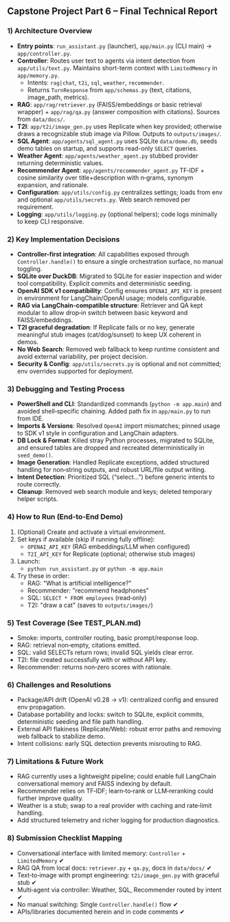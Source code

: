 ## Capstone Project Part 6 – Final Technical Report

### 1) Architecture Overview

- **Entry points**: `run_assistant.py` (launcher), `app/main.py` (CLI main) → `app/controller.py`.
- **Controller**: Routes user text to agents via intent detection from `app/utils/text.py`. Maintains short-term context with `LimitedMemory` in `app/memory.py`.
  - Intents: `rag|chat`, `t2i`, `sql`, `weather`, `recommender`.
  - Returns `TurnResponse` from `app/schemas.py` (text, citations, image_path, metrics).
- **RAG**: `app/rag/retriever.py` (FAISS/embeddings or basic retrieval wrapper) + `app/rag/qa.py` (answer composition with citations). Sources from `data/docs/`.
- **T2I**: `app/t2i/image_gen.py` uses Replicate when key provided; otherwise draws a recognizable stub image via Pillow. Outputs to `outputs/images/`.
- **SQL Agent**: `app/agents/sql_agent.py` uses SQLite `data/demo.db`, seeds demo tables on startup, and supports read-only `SELECT` queries.
- **Weather Agent**: `app/agents/weather_agent.py` stubbed provider returning deterministic values.
- **Recommender Agent**: `app/agents/recommender_agent.py` TF‑IDF + cosine similarity over title+description with n‑grams, synonym expansion, and rationale.
- **Configuration**: `app/utils/config.py` centralizes settings; loads from env and optional `app/utils/secrets.py`. Web search removed per requirement.
- **Logging**: `app/utils/logging.py` (optional helpers); code logs minimally to keep CLI responsive.


### 2) Key Implementation Decisions

- **Controller-first integration**: All capabilities exposed through `Controller.handle()` to ensure a single orchestration surface, no manual toggling.
- **SQLite over DuckDB**: Migrated to SQLite for easier inspection and wider tool compatibility. Explicit commits and deterministic seeding.
- **OpenAI SDK v1 compatibility**: Config ensures `OPENAI_API_KEY` is present in environment for LangChain/OpenAI usage; models configurable.
- **RAG via LangChain-compatible structure**: Retriever and QA kept modular to allow drop‑in switch between basic keyword and FAISS/embeddings.
- **T2I graceful degradation**: If Replicate fails or no key, generate meaningful stub images (cat/dog/sunset) to keep UX coherent in demos.
- **No Web Search**: Removed web fallback to keep runtime consistent and avoid external variability, per project decision.
- **Security & Config**: `app/utils/secrets.py` is optional and not committed; env overrides supported for deployment.


### 3) Debugging and Testing Process

- **PowerShell and CLI**: Standardized commands (`python -m app.main`) and avoided shell‑specific chaining. Added path fix in `app/main.py` to run from IDE.
- **Imports & Versions**: Resolved `OpenAI` import mismatches; pinned usage to SDK v1 style in configuration and LangChain adapters.
- **DB Lock & Format**: Killed stray Python processes, migrated to SQLite, and ensured tables are dropped and recreated deterministically in `seed_demo()`.
- **Image Generation**: Handled Replicate exceptions, added structured handling for non‑string outputs, and robust URL/file output writing.
- **Intent Detection**: Prioritized SQL (“select…”) before generic intents to route correctly.
- **Cleanup**: Removed web search module and keys; deleted temporary helper scripts.


### 4) How to Run (End‑to‑End Demo)

1. (Optional) Create and activate a virtual environment.
2. Set keys if available (skip if running fully offline):
   - `OPENAI_API_KEY` (RAG embeddings/LLM when configured)
   - `T2I_API_KEY` for Replicate (optional; otherwise stub images)
3. Launch:
   - `python run_assistant.py`  or  `python -m app.main`
4. Try these in order:
   - RAG: "What is artificial intelligence?"
   - Recommender: "recommend headphones"
   - SQL: `SELECT * FROM employees` (read‑only)
   - T2I: "draw a cat" (saves to `outputs/images/`)


### 5) Test Coverage (See TEST_PLAN.md)

- Smoke: imports, controller routing, basic prompt/response loop.
- RAG: retrieval non‑empty, citations emitted.
- SQL: valid SELECTs return rows; invalid SQL yields clear error.
- T2I: file created successfully with or without API key.
- Recommender: returns non‑zero scores with rationale.


### 6) Challenges and Resolutions

- Package/API drift (OpenAI v0.28 → v1): centralized config and ensured env propagation.
- Database portability and locks: switch to SQLite, explicit commits, deterministic seeding and file path handling.
- External API flakiness (Replicate/Web): robust error paths and removing web fallback to stabilize demo.
- Intent collisions: early SQL detection prevents misrouting to RAG.


### 7) Limitations & Future Work

- RAG currently uses a lightweight pipeline; could enable full LangChain conversational memory and FAISS indexing by default.
- Recommender relies on TF‑IDF; learn‑to‑rank or LLM‑reranking could further improve quality.
- Weather is a stub; swap to a real provider with caching and rate‑limit handling.
- Add structured telemetry and richer logging for production diagnostics.


### 8) Submission Checklist Mapping

- Conversational interface with limited memory: `Controller` + `LimitedMemory` ✔
- RAG QA from local docs: `retriever.py` + `qa.py`, docs in `data/docs/` ✔
- Text‑to‑image with prompt engineering: `t2i/image_gen.py` with graceful stub ✔
- Multi‑agent via controller: Weather, SQL, Recommender routed by intent ✔
- No manual switching: Single `Controller.handle()` flow ✔
- APIs/libraries documented herein and in code comments ✔


